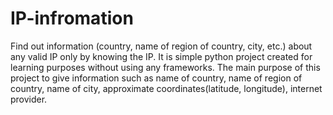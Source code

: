 # IP-infromation
Find out information (country, name of region of country, city, etc.) about any valid IP only by knowing the IP.
It is simple python project created for learning purposes without using any frameworks. The main purpose of this project to give information such as name of country, name of region of country, name of city, approximate coordinates(latitude, longitude), internet provider. 

